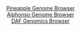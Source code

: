 <div id="Pineapple_Genome_Browser" align="center">
  <a href="https://igv.org/app/?sessionURL=blob:zZJfa9swFMW_i6BlA8e27NiODWWkTbOFtun6x8naUsy1IzvqbEmT5LhJyHefVjb2skLzsDHQg3S50j3n6LdFKyIV5QwlyLNxYGOMLKSWvLuBRtRkCg1RKCmhVsRCkpREElYQlGxRCUpDen1ubi61FipxHKpFrwFWcVv5NjSw4Qw6ZRe8cU54XUPOJWgulXMsYcUdWq16HclBCNvM9u3AWYAGB2qx5ExxRxBWZZ15L_tVyirCeEOypq01fRGQGT1G48Iu4cNwfjMsCqLUGVlPFkfDs8lw5p.m9x_Dk_v08tM8DeeHN7RioFtJjnRKKJmdPTWbADi767cjQW6vc3zZVgf.6PD0WVBJ1BGO8KDvBuEgMsFQtiDP_5Nns.ievp_k6IufP4XRrK3atvocCHG72aQwLvuv.N5ZqOZFazhAxVJGCXYt3w2twAt7P7Z4YLlubNKRnKLk4dFCWkLx1bQ_bJFeC0MLUuRb.wKOhbhcEImSXuy6EY5jL.hHfTeO8c7aolbWfy_acXodR6439LwwK2mtDcqLTDGhbGDMXhWlXW32zJKMrtaqms7LavhJiGDSdeXyKl5eYDr5Y5YD49.Mfvk.Y_Qtiv4JdW8RYut8X9T8i.naE.WsvT_wju_qk2KTHnjjcTE6hSk_v3s1ov3iKblsQJt.UzHHn8StQFJg2hRWVNGc1lSv5yZJ3qEEe74BFxW85oZEJKv8nWu5Fg7c978B9XePu.8-">Pineapple Genome Browser</a>
</div>
<div id="Alphonso_Genome_Browser" align="center">
  <a href="https://igv.org/app/?sessionURL=blob:zZJra9swGIX_i6BlA8W2fIkvEEYat00vSdembtqUYhRbdkRtyZUUJ2nIf59aNvZlhebDxkAI6UXSe87RswUtEZJyBiJgG8gzEAIQyAVfTXDdVGSMayJBVOBKEggEKYggLCMg2oICS4WTm0t9c6FUIyPTpKrp1JiV3JCOgWv8yhleSSPjtTngVYXnXGDFhTSPBG65Scu2syJz3DSG7u0YnpljhU1cNQvOJDcbwsp0pd9Lf5XSkjBek7ReVoq.C0i1Hq0xNwr8rT.d9LOMSHlBNmd5r39x1r9zjpPZaXcwS66G06Q7PZzQkmG1FKQXVvH53XzkxePb.HSMDuyjZI3W13ichJQfOPHh8bqhgsge8lHgWp7v.ToaynKy_p9c60H3dB4c2CfHV4OxttxvN3r24tgNugv_lQi3TkbuH90HYAdBxbOl5gFkC.FHyIKO1YWe3e28LVEALSvUGQlOQfT4BIESOHvWxx.3QG0aTQ2Q5GX5DhAEXOREgKgTWpaPwtD2XN.1whDt4BYsRfX3Aj5JbkLfsvu23U0LWimNdJ5K1kgDM2a0WWGUr3sm6l0290NbTupnrLN1Z7frUzYb3ouXIoiDD9KEQDd__0Zt9TOa_gl9nxFiqPm.yM3uR_Hse50PSD5cjp7foEMPD6vh3c3w.iPcINgvnIKLGit9Xlf09idxLRYUM6ULLZV0TiuqNlOdI1.BCNmOBhdkvOKaRCDK.RcLWhB51tffgDq7p90P">Alphonso Genome Browser</a>
</div>


<div id="DAF_Genomics_Browser" align="center">
  <a href="https://igv.org/app/?sessionURL=blob:tZFra9swFIb_i6D9ZDu2fKsNYbhNs2ZeVmhws7WUcGofx15tyZHkJm3If5_wWga7MAYdSOKIc3lf6dmTRxSy5ozEhFqObzkOMYis.HYBbdfgJ2hRkriERqJBBJYokOVI4j0pQSrIrj7qzkqpTsajUQGluUbG2zqXlnQt6EzJe1WhLjWpBS08cwZbaeW81cUKRtB0FWeSjyDPUUrTHnXI1qst6OM1txpG4qrtG1UPqittQhsrrBK025oVuPuLkf.grFf9LlkukqE_xadZMU7SWXLtnmc374Ozm.zyYpkFy.NFvWageoHj9Os0aSPY9KeP90d0ms4iDJPLSofzfqHsI3dyfL7raoFy7ITOiWf7gRORg0EanvcaA8kr4cSOZ4T0xKCeZ76Erh_ofxC8JvHtnUGUgPxBl9_uiXrqNCwicdMP3AzCRYGCxGZk26ETRdT3Qs.OIudg7EkvmjemOc2uotCmCaWBdQ.t1i_rZvhCLfRr8q1Q_jRZ739FtfMvJg9rST9PNqf.B1Ylz_P57iwsU__L7zBRW7v_47NKLlpQOvX9.gIFGq3WIlM_qLiHu8M3">DAF Genomics Browser</a>
</div>
